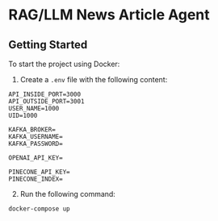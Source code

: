 # RAG/LLM News Article Agent

## Getting Started

To start the project using Docker:

1. Create a `.env` file with the following content:

```env
API_INSIDE_PORT=3000
API_OUTSIDE_PORT=3001
USER_NAME=1000
UID=1000

KAFKA_BROKER=
KAFKA_USERNAME=
KAFKA_PASSWORD=

OPENAI_API_KEY=

PINECONE_API_KEY=
PINECONE_INDEX=
```

2. Run the following command:

```sh
docker-compose up
```
